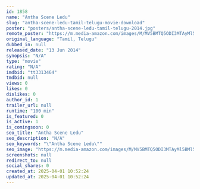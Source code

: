 ```yaml
---
id: 1858
name: "Antha Scene Ledu"
slug: "antha-scene-ledu-tamil-telugu-movie-download"
poster: "posters/antha-scene-ledu-tamil-telugu-2014.jpg"
remote_poster: "https://m.media-amazon.com/images/M/MV5BMTQ5ODI3MTAyMl5BMl5BanBnXkFtZTgwNjcxMzk3MTE@._V1_SX300.jpg"
original_language: "Tamil, Telugu"
dubbed_in: null
released_date: "13 Jun 2014"
synopsis: "N/A"
type: "movie"
rating: "N/A"
imdbid: "tt3313464"
tmdbid: null
views: 0
likes: 0
dislikes: 0
author_id: 1
trailer_url: null
runtime: "100 min"
is_featured: 0
is_active: 1
is_comingsoon: 0
seo_title: "Antha Scene Ledu"
seo_description: "N/A"
seo_keywords: "\"Antha Scene Ledu\""
seo_image: "https://m.media-amazon.com/images/M/MV5BMTQ5ODI3MTAyMl5BMl5BanBnXkFtZTgwNjcxMzk3MTE@._V1_SX300.jpg"
screenshots: null
redirect_to: null
social_shares: 0
created_at: 2025-04-01 10:52:24
updated_at: 2025-04-01 10:52:24
---
```


